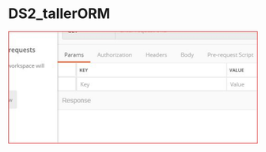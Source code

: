 # DS2_tallerORM
![Screenshot](https://github.com/juanchotello98/DS2_tallerORM/blob/master/images/Captura.JPG)
